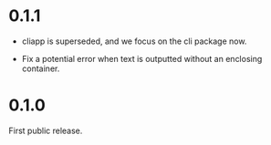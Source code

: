 
# 0.1.1

* cliapp is superseded, and we focus on the cli package now.

* Fix a potential error when text is outputted without an
  enclosing container.

# 0.1.0

First public release.
